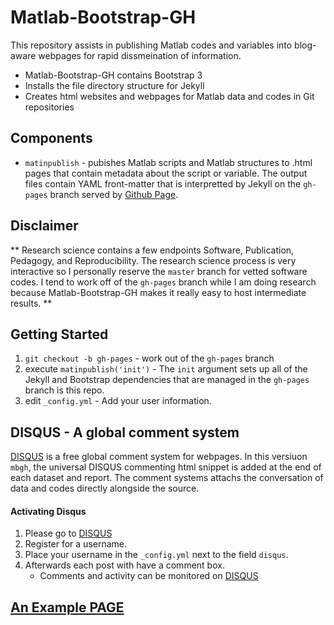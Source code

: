 Matlab-Bootstrap-GH
===================

This repository assists in publishing Matlab codes and variables into blog-aware webpages for rapid dissmeination of information.

* Matlab-Bootstrap-GH contains Bootstrap 3
* Installs the file directory structure for Jekyll
* Creates html websites and webpages for Matlab data and codes in Git repositories

## Components

* ``matinpublish`` - pubishes Matlab scripts and Matlab structures to .html pages that contain metadata about the script or variable.
The output files contain YAML front-matter that is interpretted by Jekyll on the ``gh-pages`` branch served by [Github Page](http://pages.github.com).

## Disclaimer

** Research science contains a few endpoints Software, Publication, Pedagogy, and Reproducibility.  The research science process is very interactive
so I personally reserve the ``master`` branch for vetted software codes.  I tend to work off of the ``gh-pages`` branch while I am doing research
because Matlab-Bootstrap-GH makes it really easy to host intermediate results. **

## Getting Started

1. ``git checkout -b gh-pages`` - work out of the ``gh-pages`` branch
2. execute ``matinpublish('init')`` - The ``init`` argument sets up all of the Jekyll and Bootstrap dependencies that are managed in the ``gh-pages`` branch is this repo.
3. edit ``_config.yml`` - Add your user information.

## DISQUS - A global comment system

[DISQUS](www.disqus.com) is a free global comment system for webpages.  In this versiuon ``mbgh``, the universal DISQUS commenting html snippet is added at the end of each dataset and report.  The comment systems attachs the conversation of data and codes directly alongside the source.

#### Activating Disqus

1. Please go to [DISQUS](www.disqus.com)
2. Register for a username.
3. Place your username in the ``_config.yml`` next to the field ``disqus``.
4. Afterwards each post with have a comment box.
   * Comments and activity can be monitored on [DISQUS](www.disqus.com)

## [An Example PAGE](http://tonyfast.com/Matlab-Bootstrap-GH/2014/05/17/Initializing-Github-Pages%2C-Jekyll%2C-and-Bootstrap.html)

